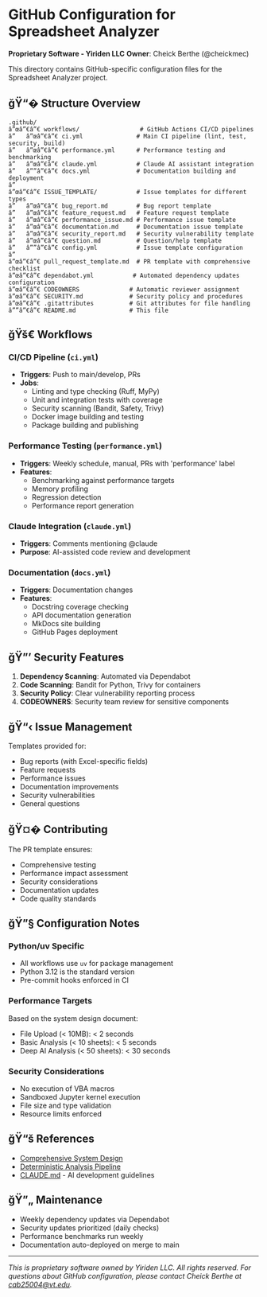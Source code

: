 # GitHub Configuration for Spreadsheet Analyzer

**Proprietary Software - Yiriden LLC**
**Owner**: Cheick Berthe (@cheickmec)

This directory contains GitHub-specific configuration files for the Spreadsheet Analyzer project.

## ğŸ“� Structure Overview

```
.github/
â”œâ”€â”€ workflows/                 # GitHub Actions CI/CD pipelines
â”   â”œâ”€â”€ ci.yml               # Main CI pipeline (lint, test, security, build)
â”   â”œâ”€â”€ performance.yml      # Performance testing and benchmarking
â”   â”œâ”€â”€ claude.yml           # Claude AI assistant integration
â”   â””â”€â”€ docs.yml             # Documentation building and deployment
â”
â”œâ”€â”€ ISSUE_TEMPLATE/           # Issue templates for different types
â”   â”œâ”€â”€ bug_report.md        # Bug report template
â”   â”œâ”€â”€ feature_request.md   # Feature request template
â”   â”œâ”€â”€ performance_issue.md # Performance issue template
â”   â”œâ”€â”€ documentation.md     # Documentation issue template
â”   â”œâ”€â”€ security_report.md   # Security vulnerability template
â”   â”œâ”€â”€ question.md          # Question/help template
â”   â””â”€â”€ config.yml           # Issue template configuration
â”
â”œâ”€â”€ pull_request_template.md  # PR template with comprehensive checklist
â”œâ”€â”€ dependabot.yml           # Automated dependency updates configuration
â”œâ”€â”€ CODEOWNERS              # Automatic reviewer assignment
â”œâ”€â”€ SECURITY.md             # Security policy and procedures
â”œâ”€â”€ .gitattributes          # Git attributes for file handling
â””â”€â”€ README.md               # This file
```

## ğŸš€ Workflows

### CI/CD Pipeline (`ci.yml`)

- **Triggers**: Push to main/develop, PRs
- **Jobs**:
  - Linting and type checking (Ruff, MyPy)
  - Unit and integration tests with coverage
  - Security scanning (Bandit, Safety, Trivy)
  - Docker image building and testing
  - Package building and publishing

### Performance Testing (`performance.yml`)

- **Triggers**: Weekly schedule, manual, PRs with 'performance' label
- **Features**:
  - Benchmarking against performance targets
  - Memory profiling
  - Regression detection
  - Performance report generation

### Claude Integration (`claude.yml`)

- **Triggers**: Comments mentioning @claude
- **Purpose**: AI-assisted code review and development

### Documentation (`docs.yml`)

- **Triggers**: Documentation changes
- **Features**:
  - Docstring coverage checking
  - API documentation generation
  - MkDocs site building
  - GitHub Pages deployment

## ğŸ”’ Security Features

1. **Dependency Scanning**: Automated via Dependabot
1. **Code Scanning**: Bandit for Python, Trivy for containers
1. **Security Policy**: Clear vulnerability reporting process
1. **CODEOWNERS**: Security team review for sensitive components

## ğŸ“‹ Issue Management

Templates provided for:

- Bug reports (with Excel-specific fields)
- Feature requests
- Performance issues
- Documentation improvements
- Security vulnerabilities
- General questions

## ğŸ¤� Contributing

The PR template ensures:

- Comprehensive testing
- Performance impact assessment
- Security considerations
- Documentation updates
- Code quality standards

## ğŸ”§ Configuration Notes

### Python/uv Specific

- All workflows use `uv` for package management
- Python 3.12 is the standard version
- Pre-commit hooks enforced in CI

### Performance Targets

Based on the system design document:

- File Upload (< 10MB): < 2 seconds
- Basic Analysis (< 10 sheets): < 5 seconds
- Deep AI Analysis (< 50 sheets): < 30 seconds

### Security Considerations

- No execution of VBA macros
- Sandboxed Jupyter kernel execution
- File size and type validation
- Resource limits enforced

## ğŸ“š References

- [Comprehensive System Design](../docs/design/comprehensive-system-design.md)
- [Deterministic Analysis Pipeline](../docs/design/deterministic-analysis-pipeline.md)
- [CLAUDE.md](../CLAUDE.md) - AI development guidelines

## ğŸ”„ Maintenance

- Weekly dependency updates via Dependabot
- Security updates prioritized (daily checks)
- Performance benchmarks run weekly
- Documentation auto-deployed on merge to main

______________________________________________________________________

*This is proprietary software owned by Yiriden LLC. All rights reserved.*
*For questions about GitHub configuration, please contact Cheick Berthe at cab25004@vt.edu.*
